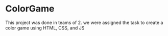 # ColorGame
This project was done in teams of 2. we were assigned the task to create a color game using HTML, CSS, and JS
